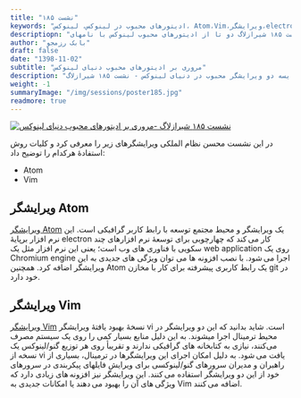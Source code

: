 ```yaml
---
title: "نشست ۱۸۵"
keywords: "ادیتورهای محبوب در لینوکس، لینوکس، Atom،Vim،ویرایشگر،electron"
descriptiopn: "در نشست ۱۸۵ شیرازلاگ دو تا از ادیتورهای محبوب لینوکس با نامهای vim و Atom معرفی گردید."
author: "بابک رزمجو"
draft: false
date: "1398-11-02"
subtitle: "مروری بر ادیتورهای محبوب دنیای لینوکس"
description: "مقایسه دو ویرایشگر محبوب در دنیای لینوکس - نشست ۱۸۵ شیرازلاگ"
weight: -1
summaryImage: "/img/sessions/poster185.jpg"
readmore: true
---
```

[![نشست ۱۸۵ شیرازلاگ -مروری بر ادیتورهای محبوب دنیای لینوکس](/img/sessions/poster185.jpg)](/img/sessions/poster185.jpg)

در این نشست محسن نظام الملکی ویرایشگرهای زیر را معرفی کرد و کلیات روش استفاده‌ٔ هرکدام را توضیح داد:

* Atom
* Vim

## ویرایشگر Atom
[ویرایشگر Atom](https://atom.io/) یک ویرایشگر و محیط مجتمع توسعه با رابط کاربر گرافیکی است. این نرم افزار برپایه‌ٔ electron کار می کند که چهارچوبی برای توسعهٔ نرم افزارهای چند سکویی با فناوری های وب است؛ یعنی این نرم افزار مثل یک web application روی یک Chromium engine اجرا می شود. با نصب افزونه ها می توان ویژگی های جدیدی به این ویرایشگر اضافه کرد. همچنین Atom یک رابط کاربری پیشرفته برای کار با مخازن git در خود دارد.

## ویرایشگر Vim
[ویرایشگر Vim](https://www.vim.org/) نسخهٔ بهبود یافتهٔ ویرایشگر vi است. شاید بدانید که این دو ویرایشگر در محیط ترمینال اجرا میشوند. به این دلیل منابع بسیار کمی را روی یک سیستم مصرف می‌کنند، نیازی به کتابخانه های گرافیکی ندارند و تقریبأ روی هر توزیع گنو/لینوکس یک نسخه از vi یافت می شود. به دلیل امکان اجرای این ویرایشگرها در ترمینال، بسیاری از راهبران و مدیران سرورهای گنو/لینوکسی برای ویرایش فایلهای پیکربندی در سرورهای خود از این دو ویرایشگر استفاده می کنند. این ویرایشگر نیز افزونه های زیادی دارد که ویژگی های آن را بهبود می دهند یا امکانات جدیدی به Vim اضافه می کنند.

